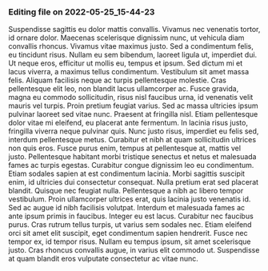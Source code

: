 

### Editing file on 2022-05-25_15-44-23

Suspendisse sagittis eu dolor mattis convallis. Vivamus nec venenatis tortor, id ornare dolor. Maecenas scelerisque dignissim nunc, ut vehicula diam convallis rhoncus. Vivamus vitae maximus justo. Sed a condimentum felis, eu tincidunt risus. Nullam eu sem bibendum, laoreet ligula ut, imperdiet dui. Ut neque eros, efficitur ut mollis eu, tempus et ipsum.
Sed dictum mi et lacus viverra, a maximus tellus condimentum. Vestibulum sit amet massa felis. Aliquam facilisis neque ac turpis pellentesque molestie. Cras pellentesque elit leo, non blandit lacus ullamcorper ac. Fusce gravida, magna eu commodo sollicitudin, risus nisl faucibus urna, id venenatis velit mauris vel turpis. Proin pretium feugiat varius. Sed ac massa ultricies ipsum pulvinar laoreet sed vitae nunc. Praesent at fringilla nisl. Etiam pellentesque dolor vitae mi eleifend, eu placerat ante fermentum. In lacinia risus justo, fringilla viverra neque pulvinar quis. Nunc justo risus, imperdiet eu felis sed, interdum pellentesque metus. Curabitur et nibh at quam sollicitudin ultrices non quis eros. Fusce purus enim, tempus at pellentesque at, mattis vel justo. Pellentesque habitant morbi tristique senectus et netus et malesuada fames ac turpis egestas. Curabitur congue dignissim leo eu condimentum.
Etiam sodales sapien at est condimentum lacinia. Morbi sagittis suscipit enim, id ultricies dui consectetur consequat. Nulla pretium erat sed placerat blandit. Quisque nec feugiat nulla. Pellentesque a nibh ac libero tempor vestibulum. Proin ullamcorper ultrices erat, quis lacinia justo venenatis id. Sed ac augue id nibh facilisis volutpat. Interdum et malesuada fames ac ante ipsum primis in faucibus. Integer eu est lacus. Curabitur nec faucibus purus. Cras rutrum tellus turpis, ut varius sem sodales nec. Etiam eleifend orci sit amet elit suscipit, eget condimentum sapien hendrerit. Fusce nec tempor ex, id tempor risus. Nullam eu tempus ipsum, sit amet scelerisque justo. Cras rhoncus convallis augue, in varius elit commodo ut. Suspendisse at quam blandit eros vulputate consectetur ac vitae nunc.


